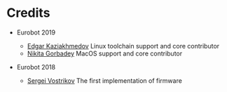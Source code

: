 Credits
=======

   - Eurobot 2019
     * [Edgar Kaziakhmedov](https://github.com/edosedgar)
       Linux toolchain support and core contributor
     * [Nikita Gorbadey](https://github.com/nikigor)
       MacOS support and core contributor

   - Eurobot 2018
     * [Sergei Vostrikov](https://github.com/Sergio5714)
       The first implementation of firmware
